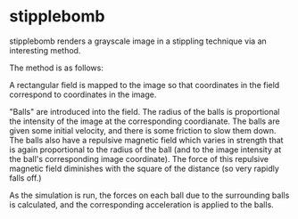 # stipplebomb
stipplebomb renders a grayscale image in a stippling technique via an
interesting method.

The method is as follows:

A rectangular field is mapped to the image so that coordinates in the
field correspond to coordinates in the image.

"Balls" are introduced into the field.  The radius of the balls is
proportional the intensity of the image at the corresponding coordianate.
The balls are given some initial velocity, and there is some friction to
slow them down.  The balls also have a repulsive magnetic field which 
varies in strength that is again proportional to the radius of the ball
(and to the image intensity at the ball's corresponding image coordinate).
The force of this repulsive magnetic field diminishes with the square of
the distance (so very rapidly falls off.)

As the simulation is run, the forces on each ball due to the surrounding
balls is calculated, and the corresponding acceleration is applied to the
balls.
